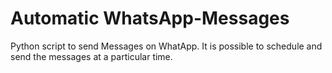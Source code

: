 # Automatic WhatsApp-Messages
 Python script to send Messages on WhatApp. 
 It is possible to schedule and send the messages at a particular time.
